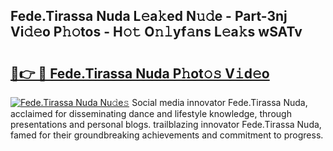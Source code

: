 ## Fede.Tirassa Nuda L𝚎a𝚔ed N𝚞𝚍e - Part-3nj Vi𝚍𝚎o P𝚑𝚘tos - H𝚘𝚝 O𝚗𝚕yf𝚊ns L𝚎a𝚔s wSATv

# <h2><a href="http://kf8m7c.oniu.top/?m=Fede.Tirassa+Nuda">🔗👉 🔴 Fede.Tirassa Nuda P𝚑ot𝚘𝚜 V𝚒d𝚎o</a></h2>

[![Fede.Tirassa Nuda Nu𝚍e𝚜](https://i.imgur.com/0qMVB7G.gif)](http://kf8m7c.oniu.top/?m=Fede.Tirassa+Nuda)
Social media innovator Fede.Tirassa Nuda, acclaimed for disseminating dance and lifestyle knowledge, through presentations and personal blogs. trailblazing innovator Fede.Tirassa Nuda, famed for their groundbreaking achievements and commitment to progress.  
